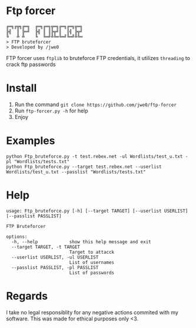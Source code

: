 # Ftp forcer

```
╔═╗╔╦╗╔═╗  ╔═╗╔═╗╦═╗╔═╗╔═╗╦═╗
╠╣  ║ ╠═╝  ╠╣ ║ ║╠╦╝║  ║╣ ╠╦╝
╚   ╩ ╩    ╚  ╚═╝╩╚═╚═╝╚═╝╩╚═
> FTP bruteforcer
> Developed by /jwe0
```

FTP forcer uses `ftplib` to bruteforce FTP credentials, it utilizes `threading` to crack ftp passwords 

# Install
1. Run the command `git clone https://github.com/jwe0/ftp-forcer`
2. Run `ftp-forcer.py -h` for help
3. Enjoy


# Examples
```
python Ftp_bruteforce.py -t test.rebex.net -ul Wordlists/test_u.txt -pl "Wordlists/tests.txt"
python Ftp_bruteforce.py --target test.rebex.net --userlist Wordlists/test_u.txt --passlist "Wordlists/tests.txt"
```


# Help
```
usage: Ftp_bruteforce.py [-h] [--target TARGET] [--userlist USERLIST] [--passlist PASSLIST]

FTP Bruteforcer

options:
  -h, --help            show this help message and exit
  --target TARGET, -t TARGET
                        Target to attacck
  --userlist USERLIST, -ul USERLIST
                        List of usernames
  --passlist PASSLIST, -pl PASSLIST
                        List of passwords
```



# Regards
I take no legal responsiblity for any negative actions commited with my software. This was made for ethical purposes only <3.
